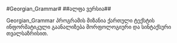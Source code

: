 #Georgian_Grammar#
##ალფა ვერსია##

Georgian_Grammar პროგრამის მიზანია ქართული ტექსტის ინფორმატიკული  გაანალიზება მორფოლოგიური და სინტაქსური თვალსაზრისით.
